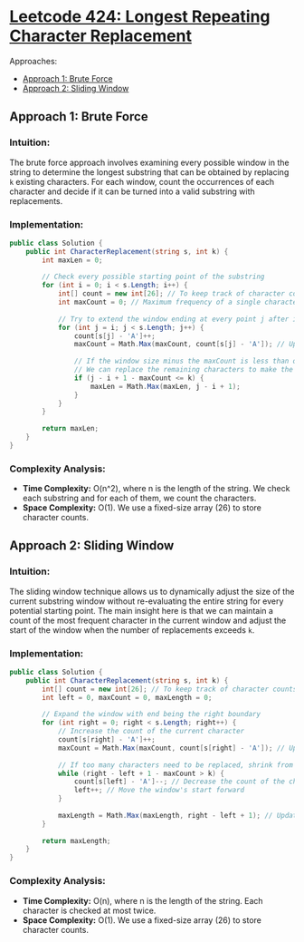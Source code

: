 # [Leetcode 424: Longest Repeating Character Replacement](https://leetcode.com/problems/longest-repeating-character-replacement/)

Approaches:
- [Approach 1: Brute Force](#approach-1-brute-force)
- [Approach 2: Sliding Window](#approach-2-sliding-window)

## Approach 1: Brute Force

### Intuition:
The brute force approach involves examining every possible window in the string to determine the longest substring that can be obtained by replacing `k` existing characters. For each window, count the occurrences of each character and decide if it can be turned into a valid substring with replacements.

### Implementation:

```csharp
public class Solution {
    public int CharacterReplacement(string s, int k) {
        int maxLen = 0;
        
        // Check every possible starting point of the substring
        for (int i = 0; i < s.Length; i++) {
            int[] count = new int[26]; // To keep track of character counts
            int maxCount = 0; // Maximum frequency of a single character in the current window
            
            // Try to extend the window ending at every point j after i
            for (int j = i; j < s.Length; j++) {
                count[s[j] - 'A']++;
                maxCount = Math.Max(maxCount, count[s[j] - 'A']); // Update max count of any single character
                
                // If the window size minus the maxCount is less than or equal to k
                // We can replace the remaining characters to make the window valid
                if (j - i + 1 - maxCount <= k) {
                    maxLen = Math.Max(maxLen, j - i + 1);
                }
            }
        }
        
        return maxLen;
    }
}
```

### Complexity Analysis:
- **Time Complexity:** O(n^2), where n is the length of the string. We check each substring and for each of them, we count the characters.
- **Space Complexity:** O(1). We use a fixed-size array (26) to store character counts.

## Approach 2: Sliding Window

### Intuition:
The sliding window technique allows us to dynamically adjust the size of the current substring window without re-evaluating the entire string for every potential starting point. The main insight here is that we can maintain a count of the most frequent character in the current window and adjust the start of the window when the number of replacements exceeds `k`.

### Implementation:

```csharp
public class Solution {
    public int CharacterReplacement(string s, int k) {
        int[] count = new int[26]; // To keep track of character counts
        int left = 0, maxCount = 0, maxLength = 0;
        
        // Expand the window with end being the right boundary
        for (int right = 0; right < s.Length; right++) {
            // Increase the count of the current character
            count[s[right] - 'A']++;
            maxCount = Math.Max(maxCount, count[s[right] - 'A']); // Update max count of any single character
            
            // If too many characters need to be replaced, shrink from the left
            while (right - left + 1 - maxCount > k) {
                count[s[left] - 'A']--; // Decrease the count of the char going out of the window
                left++; // Move the window's start forward
            }
            
            maxLength = Math.Max(maxLength, right - left + 1); // Update the maximum length found
        }
        
        return maxLength;
    }
}
```

### Complexity Analysis:
- **Time Complexity:** O(n), where n is the length of the string. Each character is checked at most twice.
- **Space Complexity:** O(1). We use a fixed-size array (26) to store character counts.

